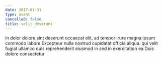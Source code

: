 ```yaml
---
date: 2017-01-31
type: event
cancelled: false
title: velit deserunt
---
```

in dolor dolore sint deserunt occaecat elit, ad tempor irure magna ipsum commodo labore Excepteur nulla nostrud cupidatat officia aliqua. qui velit fugiat ullamco quis reprehenderit eiusmod in sed in exercitation ea Duis dolore consectetur